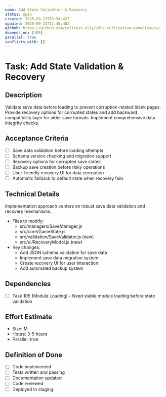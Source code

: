 ```yaml
---
name: Add State Validation & Recovery
status: open
created: 2025-09-23T03:54:42Z
updated: 2025-09-23T12:40:48Z
github: https://github.com/collrest-a11y/idle-cultivation-game/issues/107
depends_on: [105]
parallel: true
conflicts_with: []
---
```


# Task: Add State Validation & Recovery

## Description
Validate save data before loading to prevent corruption-related blank pages. Provide recovery options for corrupted states and add backward compatibility layer for older save formats. Implement comprehensive data integrity checks.

## Acceptance Criteria
- [ ] Save data validation before loading attempts
- [ ] Schema version checking and migration support
- [ ] Recovery options for corrupted save states
- [ ] Backup save creation before risky operations
- [ ] User-friendly recovery UI for data corruption
- [ ] Automatic fallback to default state when recovery fails

## Technical Details
Implementation approach centers on robust save data validation and recovery mechanisms.

- Files to modify:
  - src/managers/SaveManager.js
  - src/core/GameState.js
  - src/validation/SaveValidator.js (new)
  - src/ui/RecoveryModal.js (new)
- Key changes:
  - Add JSON schema validation for save data
  - Implement save data migration system
  - Create recovery UI for user interaction
  - Add automated backup system

## Dependencies
- [ ] Task 105 (Module Loading) - Need stable module loading before state validation

## Effort Estimate
- Size: M
- Hours: 3-5 hours
- Parallel: true

## Definition of Done
- [ ] Code implemented
- [ ] Tests written and passing
- [ ] Documentation updated
- [ ] Code reviewed
- [ ] Deployed to staging

